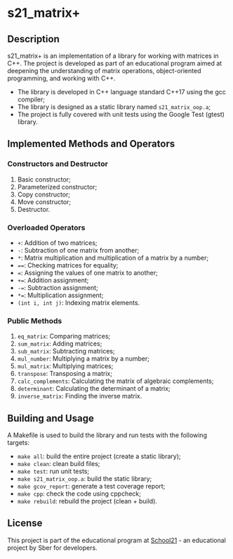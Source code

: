 # s21_matrix+

## Description

s21_matrix+ is an implementation of a library for working with matrices in C++. The project is developed as part of an educational program aimed at deepening the understanding of matrix operations, object-oriented programming, and working with C++.

- The library is developed in C++ language standard C++17 using the gcc compiler;
- The library is designed as a static library named `s21_matrix_oop.a`;
- The project is fully covered with unit tests using the Google Test (gtest) library.

## Implemented Methods and Operators

### Constructors and Destructor
1. Basic constructor;
2. Parameterized constructor;
3. Copy constructor;
4. Move constructor;
5. Destructor.

### Overloaded Operators
- `+`: Addition of two matrices;
- `-`: Subtraction of one matrix from another;
- `*`: Matrix multiplication and multiplication of a matrix by a number;
- `==`: Checking matrices for equality;
- `=`: Assigning the values of one matrix to another;
- `+=`: Addition assignment;
- `-=`: Subtraction assignment;
- `*=`: Multiplication assignment;
- `(int i, int j)`: Indexing matrix elements.

### Public Methods
1. `eq_matrix`: Comparing matrices;
2. `sum_matrix`: Adding matrices;
3. `sub_matrix`: Subtracting matrices;
4. `mul_number`: Multiplying a matrix by a number;
5. `mul_matrix`: Multiplying matrices;
6. `transpose`: Transposing a matrix;
7. `calc_complements`: Calculating the matrix of algebraic complements;
8. `determinant`: Calculating the determinant of a matrix;
9. `inverse_matrix`: Finding the inverse matrix.

## Building and Usage

A Makefile is used to build the library and run tests with the following targets:

- `make all`: build the entire project (create a static library);
- `make clean`: clean build files;
- `make test`: run unit tests;
- `make s21_matrix_oop.a`: build the static library;
- `make gcov_report`: generate a test coverage report;
- `make cpp`: check the code using cppcheck;
- `make rebuild`: rebuild the project (clean + build).

## License

This project is part of the educational program at [School21](https://21-school.ru/) - an educational project by Sber for developers.
